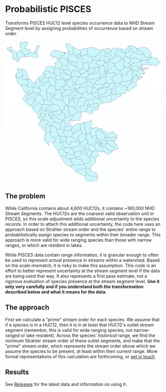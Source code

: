 # Probabilistic PISCES
Transforms PISCES HUC12 level species occurrence data to NHD Stream Segment level by assigning probabilities of
occurrence based on stream order.

![Animation of transition from ranges to probabilistic segments](docs/probabilistic_pisces_animation.gif)

## The problem
While California contains about 4,600 HUC12s, it contains ~160,000 NHD Stream Segments. The HUC12s are the coarsest
valid observation unit in PISCES, so this scale adjustment adds additional uncertainty to the species records. In order
to attach this additional uncertainty, the code here uses an approach based on Strahler stream order and the species'
entire range to probabilistically assign species to segments within their broader range. This approach is more valid for
wide ranging species than those with narrow ranges, or which are resident in lakes. 

While PISCES data contain range information, it is granular enough to often be used to represent *actual* presence
in streams within a watershed. Based on the scale mismatch, it is risky to make this assumption. This code is an effort
to better represent uncertainty at the stream segment level if the data are being used that way. It also represents a first pass
estimate, not a rigorous evaluation of species presence at the stream segment level. **Use it only very carefully and if
you understand both the transformation described below and what it means for the data.**

## The approach
First we calculate a "prime" stream order for each species. We assume that if a species is in a HUC12, then it is in
*at least* that HUC12's outlet stream segment (remember, this is valid for wide ranging species, not narrow-ranged
or lake resident). Across the species' *historical* range, we find the minimum Strahler stream order of these
outlet segments, and make that the "prime" stream order, which represents the stream order above which we assume the
species to be present, at least within their *current* range. More formal representations of this calculation
are forthcoming, or [get in touch](https://watershed.ucdavis.edu/user/64/contact)

## Results
See [Releases](releases) for the latest data and information on using it.
